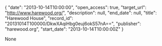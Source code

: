 {
  "date": "2013-10-14T10:00:00", 
  "open_access": true, 
  "target_url": "http://www.harewood.org/", 
  "description": null, 
  "end_date": null, 
  "title": "Harewood House", 
  "record_id": "20131014T100000/DkwXAqiHbg0euj6okS57nA==", 
  "publisher": "harewood.org", 
  "start_date": "2013-10-14T10:00:00Z"
}

None